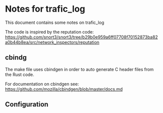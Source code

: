 # Notes for trafic_log

This document contains some notes on trafic_log

The code is inspired by the reputation code: https://github.com/snort3/snort3/tree/b29b0e959a6ff07708f70152873ba82a0b44b8ea/src/network_inspectors/reputation

## cbindg

The make file uses cbindgen in order to auto generate C header files from the Rust code.

For documentation on cbindgen see: https://github.com/mozilla/cbindgen/blob/master/docs.md

## Configuration


